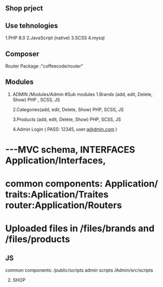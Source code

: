## Shop prject

## Use tehnologies
 1.PHP 8.0
 2.JavaScript (native)
 3.SCSS
 4.mysql

## Composer 
 Router Package :"coffeecode/router"

## Modules

1. ADMIN
   /Modules/Admin
  #Sub modules
   1.Brands (add, edit, Delete, Show)
    PHP , SCSS, JS
   
   2.Categories(add, edit, Delete, Show)
    PHP, SCSS, JS

   3.Products (add, edit, Delete, Show)
   PHP, SCSS, JS

   4.Admin Login ( PASS: 12345, user:a@dmin.com )

---MVC schema, INTERFACES Application/Interfaces, 
=================================
common components: Application/
 traits:Aplication/Traites
 router:Application/Routers
===============================
Uploaded files in /files/brands and /files/products
==========================================
## JS 
common components: /public/scripts
admin scripts /Admin/src/scripts



2. SHOP

